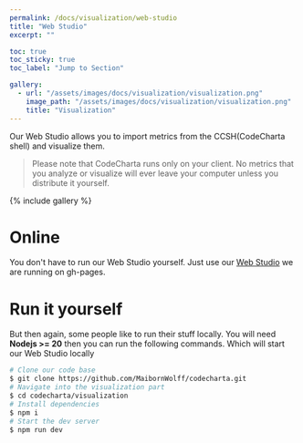 ```yaml
---
permalink: /docs/visualization/web-studio
title: "Web Studio"
excerpt: ""

toc: true
toc_sticky: true
toc_label: "Jump to Section"

gallery:
  - url: "/assets/images/docs/visualization/visualization.png"
    image_path: "/assets/images/docs/visualization/visualization.png"
    title: "Visualization"
---
```


Our Web Studio allows you to import metrics from the CCSH(CodeCharta shell) and visualize them.

> Please note that CodeCharta runs only on your client. No metrics that you analyze or visualize will ever leave your computer unless you distribute it yourself.

{% include gallery %}

# Online

You don't have to run our Web Studio yourself. Just use our [Web Studio](https://maibornwolff.github.io/codecharta/visualization/app/index.html?file=codecharta.cc.json.gz&file=codecharta_analysis.cc.json.gz&currentFilesAreSampleFiles=true&area=rloc&height=sonar_complexity&color=sonar_complexity) we are running on gh-pages.

# Run it yourself

But then again, some people like to run their stuff locally.
You will need **Nodejs >= 20** then you can run the following commands. Which will start our Web Studio locally

```bash
# Clone our code base
$ git clone https://github.com/MaibornWolff/codecharta.git
# Navigate into the visualization part
$ cd codecharta/visualization
# Install dependencies
$ npm i
# Start the dev server
$ npm run dev
```
